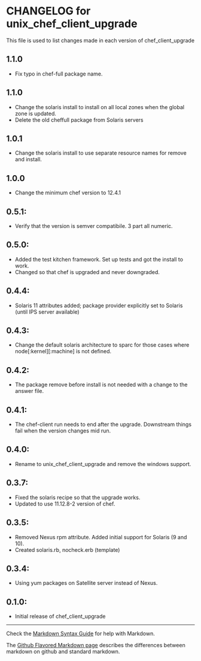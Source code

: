 # CHANGELOG for unix_chef_client_upgrade

This file is used to list changes made in each version of chef_client_upgrade

## 1.1.0
* Fix typo in chef-full package name.

## 1.1.0
* Change the solaris install to install on all local zones when the global zone is updated.
* Delete the old cheffull package from Solaris servers

## 1.0.1
* Change the solaris install to use separate resource names for remove and install.

## 1.0.0
* Change the minimum chef version to 12.4.1

## 0.5.1:
* Verify that the version is semver compatibile. 3 part all numeric.

## 0.5.0:
* Added the test kitchen framework.  Set up tests and got the install to work.
* Changed so that chef is upgraded and never downgraded.

## 0.4.4:
* Solaris 11 attributes added; package provider explicitly set to Solaris (until IPS server available)

## 0.4.3:
* Change the default solaris architecture to sparc for those cases where node[:kernel][:machine] is not defined.

## 0.4.2:
* The package remove before install is not needed with a change to the answer
file.

## 0.4.1:
* The chef-client run needs to end after the upgrade.  Downstream things fail when the version changes mid run.

## 0.4.0:
* Rename to unix_chef_client_upgrade and remove the windows support.

## 0.3.7:
* Fixed the solaris recipe so that the upgrade works.
* Updated to use 11.12.8-2 version of chef.

## 0.3.5:
* Removed Nexus rpm attribute. Added initial support for Solaris (9 and 10).
* Created solaris.rb, nocheck.erb (template)

## 0.3.4:
* Using yum packages on Satellite server instead of Nexus.

## 0.1.0:
* Initial release of chef_client_upgrade

- - -
Check the [Markdown Syntax Guide](http://daringfireball.net/projects/markdown/syntax) for help with Markdown.

The [Github Flavored Markdown page](http://github.github.com/github-flavored-markdown/) describes the differences between markdown on github and standard markdown.
